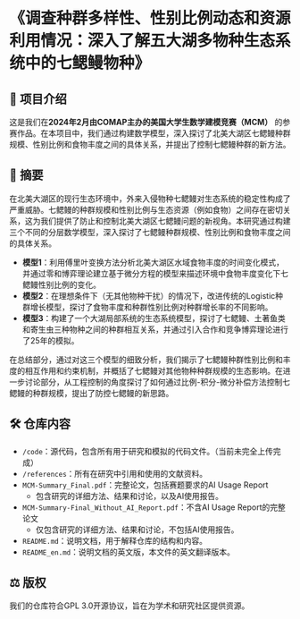# 《调查种群多样性、性别比例动态和资源利用情况：深入了解五大湖多物种生态系统中的七鳃鳗物种》

## 🌟 项目介绍

这是我们在**2024年2月由COMAP主办的美国大学生数学建模竞赛（MCM）** 的参赛作品。在本项目中，我们通过构建数学模型，深入探讨了北美大湖区七鳃鳗种群规模、性别比例和食物丰度之间的具体关系，并提出了控制七鳃鳗种群的新方法。

## 📜 摘要

在北美大湖区的现行生态环境中，外来入侵物种七鳃鳗对生态系统的稳定性构成了严重威胁。七鳃鳗的种群规模和性别比例与生态资源（例如食物）之间存在密切关系，这为我们提供了防止和控制北美大湖区七鳃鳗问题的新视角。本研究通过构建三个不同的分层数学模型，深入探讨了七鳃鳗种群规模、性别比例和食物丰度之间的具体关系。

- **模型1**：利用傅里叶变换方法分析北美大湖区水域食物丰度的时间变化模式，并通过零和博弈理论建立基于微分方程的模型来描述环境中食物丰度变化下七鳃鳗性别比例的变化。
- **模型2**：在理想条件下（无其他物种干扰）的情况下，改进传统的Logistic种群增长模型，探讨了食物丰度和种群性别比例对种群增长率的不同影响。
- **模型3**：构建了一个大湖局部系统的生态系统模型，探讨了七鳃鳗、土著鱼类和寄生虫三种物种之间的种群相互关系，并通过引入合作和竞争博弈理论进行了25年的模拟。

在总结部分，通过对这三个模型的细致分析，我们揭示了七鳃鳗种群性别比例和丰度的相互作用和约束机制，并概括了七鳃鳗对其他物种种群规模的生态影响。在进一步讨论部分，从工程控制的角度探讨了如何通过比例-积分-微分补偿方法控制七鳃鳗的种群规模，提出了防控七鳃鳗的新思路。

## 🛠️ 仓库内容

- `/code`：源代码，包含所有用于研究和模拟的代码文件。（当前未完全上传完成）
- `/references`：所有在研究中引用和使用的文献资料。
- `MCM-Summary_Final.pdf`：完整论文，包括赛题要求的AI Usage Report
  - 包含研究的详细方法、结果和讨论，以及AI使用报告。
- `MCM-Summary-Final_Without_AI_Report.pdf`：不含AI Usage Report的完整论文
  - 仅包含研究的详细方法、结果和讨论，不包括AI使用报告。
- `README.md`：说明文档，用于解释仓库的结构和内容。
- `README_en.md`：说明文档的英文版，本文件的英文翻译版本。

## ⚖️ 版权

我们的仓库符合GPL 3.0开源协议，旨在为学术和研究社区提供资源。